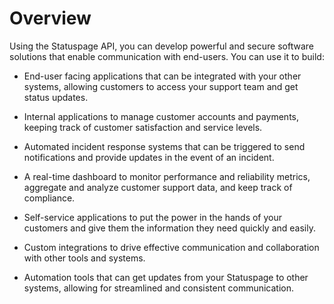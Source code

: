 # Overview

Using the Statuspage API, you can develop powerful and secure software solutions that enable communication with end-users. You can use it to build:

- End-user facing applications that can be integrated with your other systems, allowing customers to access your support team and get status updates.

- Internal applications to manage customer accounts and payments, keeping track of customer satisfaction and service levels.

- Automated incident response systems that can be triggered to send notifications and provide updates in the event of an incident.

- A real-time dashboard to monitor performance and reliability metrics, aggregate and analyze customer support data, and keep track of compliance.

- Self-service applications to put the power in the hands of your customers and give them the information they need quickly and easily.

- Custom integrations to drive effective communication and collaboration with other tools and systems.

- Automation tools that can get updates from your Statuspage to other systems, allowing for streamlined and consistent communication.
